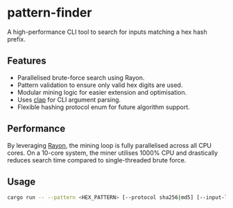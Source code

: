 # pattern-finder

A high-performance CLI tool to search for inputs matching a hex hash prefix.

## Features
- Parallelised brute-force search using Rayon.
- Pattern validation to ensure only valid hex digits are used.
- Modular mining logic for easier extension and optimisation.
- Uses [clap](https://crates.io/crates/clap) for CLI argument parsing.
- Flexible hashing protocol enum for future algorithm support.

## Performance
By leveraging [Rayon](https://crates.io/crates/rayon), the mining loop is fully parallelised across all CPU cores.
On a 10-core system, the miner utilises 1000% CPU and drastically reduces search time compared to single-threaded brute force.

## Usage

```bash
cargo run -- --pattern <HEX_PATTERN> [--protocol sha256|md5] [--input-length N]
```
